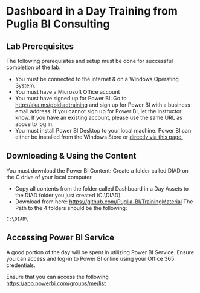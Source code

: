 # Dashboard in a Day Training from Puglia BI Consulting

## Lab Prerequisites

The following prerequisites and setup must be done for successful completion of the lab:

- You must be connected to the internet & on a Windows Operating System.
- You must have a Microsoft Office account
- You must have signed up for Power BI: Go to <http://aka.ms/pbidiadtraining> and sign up for Power BI with a business email address. If you cannot sign up for Power BI, let the instructor know. If you have an existing account, please use the same URL as above to log in.
- You must install Power BI Desktop to your local machine. Power BI can either be installed from the Windows Store or [directly via this page.](https://www.microsoft.com/en-us/download/details.aspx?id=58494)

## Downloading & Using the Content

You must download the Power BI Content: Create a folder called DIAD on the C drive of your local computer.

- Copy all contents from the folder called Dashboard in a Day Assets to the DIAD folder you just created (C:\DIAD).
- Download from here: <https://github.com/Puglia-BI/TrainingMaterial>
The Path to the 4 folders should be the following:

```
C:\DIAD\
```

## Accessing Power BI Service

A good portion of the day will be spent in utilizing Power BI Service. Ensure you can access and log-in to Power BI online using your Office 365 credentials. 

Ensure that you can access the following <https://app.powerbi.com/groups/me/list>
